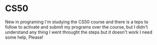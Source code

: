 # CS50
New in programing
I'm studying the CS50 course and there is a teps to follow to activate and submit my programs over the course, but I didn't understand any thing
I went throught the steps but it doesn't work
I need some help, Please!
